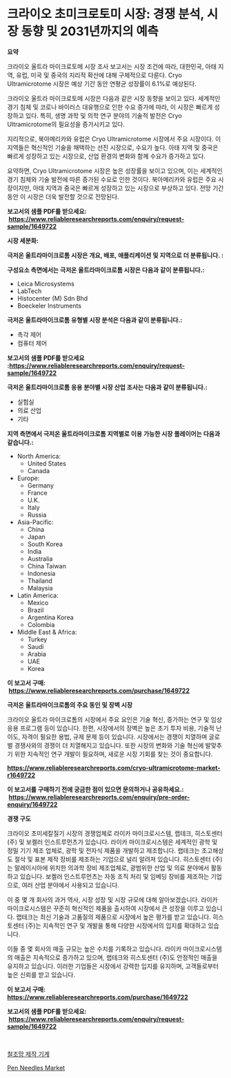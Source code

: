 <p><h1>크라이오 초미크로토미 시장: 경쟁 분석, 시장 동향 및 2031년까지의 예측</h1></p><p><strong>요약</strong></p>
<p><p>크라이오 울트라 마이크로토메 시장 조사 보고서는 시장 조건에 따라, 대한민국, 아태 지역, 유럽, 미국 및 중국의 지리적 확산에 대해 구체적으로 다룬다. Cryo Ultramicrotome 시장은 예상 기간 동안 연평균 성장률이 6.1%로 예상된다. </p><p>크라이오 울트라 마이크로토메 시장은 다음과 같은 시장 동향을 보이고 있다. 세계적인 경기 침체 및 코로나 바이러스 대유행으로 인한 수요 증가에 따라, 이 시장은 빠르게 성장하고 있다. 특히, 생명 과학 및 의학 연구 분야의 기술적 발전은 Cryo Ultramicrotome의 필요성을 증가시키고 있다.</p><p>지리적으로, 북아메리카와 유럽은 Cryo Ultramicrotome 시장에서 주요 시장이다. 이 지역들은 혁신적인 기술을 채택하는 선진 시장으로, 수요가 높다. 아태 지역 및 중국은 빠르게 성장하고 있는 시장으로, 산업 환경의 변화와 함께 수요가 증가하고 있다.</p><p>요약하면, Cryo Ultramicrotome 시장은 높은 성장률을 보이고 있으며, 이는 세계적인 경기 침체와 기술 발전에 따른 증가된 수요로 인한 것이다. 북아메리카와 유럽은 주요 시장이지만, 아태 지역과 중국은 빠르게 성장하고 있는 시장으로 부상하고 있다. 전망 기간 동안 이 시장은 더욱 발전할 것으로 전망된다.</p></p>
<p><strong>보고서의 샘플 PDF를 받으세요: &nbsp;<a href="https://www.reliableresearchreports.com/enquiry/request-sample/1649722">https://www.reliableresearchreports.com/enquiry/request-sample/1649722</a></strong></p>
<p><strong>시장 세분화:</strong></p>
<p><strong> 극저온 울트라마이크로톰 시장은 개요, 배포, 애플리케이션 및 지역으로 더 분류됩니다. :</strong></p>
<p><strong>구성요소 측면에서는 극저온 울트라마이크로톰 시장은 다음과 같이 분류됩니다.:</strong></p>
<p><ul><li>Leica Microsystems</li><li>LabTech</li><li>Histocenter (M) Sdn Bhd</li><li>Boeckeler Instruments</li></ul></p>
<p><strong> 극저온 울트라마이크로톰 유형별 시장 분석은 다음과 같이 분류됩니다.:</strong></p>
<p><ul><li>촉각 제어</li><li>컴퓨터 제어</li></ul></p>
<p><strong>보고서의 샘플 PDF를 받으세요 :<a href="https://www.reliableresearchreports.com/enquiry/request-sample/1649722">https://www.reliableresearchreports.com/enquiry/request-sample/1649722</a></strong></p>
<p><strong> 극저온 울트라마이크로톰 응용 분야별 시장 산업 조사는 다음과 같이 분류됩니다.:</strong></p>
<p><ul><li>실험실</li><li>의료 산업</li><li>기타</li></ul></p>
<p><strong>지역 측면에서 극저온 울트라마이크로톰 지역별로 이용 가능한 시장 플레이어는 다음과 같습니다.:</strong></p>
<p><ul>
    <li>
        North America:
        <ul>
            <li>United States</li>
            <li>Canada</li>
        </ul>
    </li>
    <li>
        Europe:
        <ul>
            <li>Germany</li>
            <li>France</li>
            <li>U.K.</li>
            <li>Italy</li>
            <li>Russia</li>
        </ul>
    </li>
    <li>
        Asia-Pacific:
        <ul>
            <li>China</li>
            <li>Japan</li>
            <li>South Korea</li>
            <li>India</li>
            <li>Australia</li>
            <li>China Taiwan</li>
            <li>Indonesia</li>
            <li>Thailand</li>
            <li>Malaysia</li>
        </ul>
    </li>
    <li>
        Latin America:
        <ul>
            <li>Mexico</li>
            <li>Brazil</li>
            <li>Argentina Korea</li>
            <li>Colombia</li>
        </ul>
    </li>
    <li>
        Middle East & Africa:
        <ul>
            <li>Turkey</li>
            <li>Saudi</li>
            <li>Arabia</li>
            <li>UAE</li>
            <li>Korea</li>
        </ul>
    </li>
    </ul></p>
<p><strong>이 보고서 구매: &nbsp;<a href="https://www.reliableresearchreports.com/purchase/1649722">https://www.reliableresearchreports.com/purchase/1649722</a></strong></p>
<p><strong>극저온 울트라마이크로톰의 주요 동인 및 장벽 시장</strong></p>
<p><p>크라이오 울트라 마이크로톰의 시장에서 주요 요인은 기술 혁신, 증가하는 연구 및 임상 응용 프로그램 등이 있습니다. 한편, 시장에서의 장벽은 높은 초기 투자 비용, 기술적 난이도, 자격이 필요한 용법, 규제 문제 등이 있습니다. 시장에서는 경쟁이 치열하며 글로벌 경쟁사와의 경쟁이 더 치열해지고 있습니다. 또한 시장의 변화와 기술 혁신에 발맞추기 위한 지속적인 연구 개발이 필요하며, 새로운 시장 기회를 찾는 것이 중요합니다.</p></p>
<p><strong><a href="https://www.reliableresearchreports.com/cryo-ultramicrotome-market-r1649722">https://www.reliableresearchreports.com/cryo-ultramicrotome-market-r1649722</a></strong></p>
<p><strong>이 보고서를 구매하기 전에 궁금한 점이 있으면 문의하거나 공유하세요.: &nbsp;<a href="https://www.reliableresearchreports.com/enquiry/pre-order-enquiry/1649722">https://www.reliableresearchreports.com/enquiry/pre-order-enquiry/1649722</a></strong></p>
<p><strong>경쟁 구도</strong></p>
<p><p>크라이오 초미세칼질기 시장의 경쟁업체로 라이카 마이크로시스템, 랩테크, 히스토센터 (주) 및 보켈러 인스트루먼츠가 있습니다. 라이카 마이크로시스템은 세계적인 광학 및 정밀 기기 제조 업체로, 광학 및 전자식 제품을 개발하고 제조합니다. 랩테크는 초고해상도 절삭 및 표본 제작 장비를 제조하는 기업으로 널리 알려져 있습니다. 히스토센터 (주)는 말레이시아에 위치한 의과학 장비 제조업체로, 광범위한 산업 및 의료 분야에서 활동하고 있습니다. 보켈러 인스트루먼츠는 자동 조직 처리 및 임베딩 장비를 제조하는 기업으로, 여러 산업 분야에서 사용되고 있습니다.</p><p>이 중 몇 개 회사의 과거 역사, 시장 성장 및 시장 규모에 대해 알아보겠습니다. 라이카 마이크로시스템은 꾸준히 혁신적인 제품을 출시하여 시장에서 큰 성장을 이루고 있습니다. 랩테크는 최신 기술과 고품질의 제품으로 시장에서 높은 평가를 받고 있습니다. 히스토센터 (주)는 지속적인 연구 및 개발을 통해 다양한 시장에서의 입지를 확대하고 있습니다.</p><p>이들 중 몇 회사의 매출 규모는 높은 수치를 기록하고 있습니다. 라이카 마이크로시스템의 매출은 지속적으로 증가하고 있으며, 랩테크와 히스토센터 (주)도 안정적인 매출을 유지하고 있습니다. 이러한 기업들은 시장에서 강력한 입지를 유지하며, 고객들로부터 높은 신뢰를 받고 있습니다.</p></p>
<p><strong>이 보고서 구매: &nbsp; <a href="https://www.reliableresearchreports.com/purchase/1649722">https://www.reliableresearchreports.com/purchase/1649722</a></strong></p>
<p><strong>보고서의 샘플 PDF를 받으세요: &nbsp;<a href="https://www.reliableresearchreports.com/enquiry/request-sample/1649722">https://www.reliableresearchreports.com/enquiry/request-sample/1649722</a></strong><strong></strong></p>
<p>&nbsp;</p>
<p><p><a href="https://github.com/GabrielBlanda5656/Market-Research-Report-List-1/blob/main/915504028720.md">철조망 제작 기계</a></p><p><a href="https://artistic-helicopter-ca9.notion.site/Pen-Needles-Market-Focuses-on-Market-Share-Size-and-Projected-Forecast-Till-2031-56d4b8b91dc446c2ac72677b6ecf3122">Pen Needles Market</a></p></p>